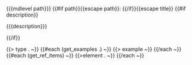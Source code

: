 <a name="{{{or path 'root'}}}"></a>
{{{mdlevel path}}} {{#if path}}{{escape path}}: {{/if}}{{escape title}}
{{#if description}}

{{{description}}}

{{/if}}

{{> type . ~}}
{{#each (get_examples .) ~}}
{{> example ~}}
{{/each ~}}
{{#each (get_ref_items) ~}}
{{>element . ~}}
{{/each ~}}
